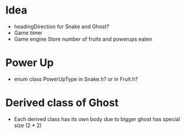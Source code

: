 # Idea
* headingDirection for Snake and Ghost?
* Game timer
* Game engine
	Store number of fruits and powerups eaten

# Power Up
* enum class PowerUpType in Snake.h? or in Fruit.h?

# Derived class of Ghost
* Each derived class has its own body due to bigger ghost has special size (2 * 2)
